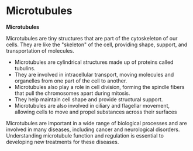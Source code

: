 # Microtubules

**Microtubules**

Microtubules are tiny structures that are part of the cytoskeleton of our cells. They are like the "skeleton" of the cell, providing shape, support, and transportation of molecules.

* Microtubules are cylindrical structures made up of proteins called tubulins.
* They are involved in intracellular transport, moving molecules and organelles from one part of the cell to another.
* Microtubules also play a role in cell division, forming the spindle fibers that pull the chromosomes apart during mitosis.
* They help maintain cell shape and provide structural support.
* Microtubules are also involved in ciliary and flagellar movement, allowing cells to move and propel substances across their surfaces

Microtubules are important in a wide range of biological processes and are involved in many diseases, including cancer and neurological disorders. Understanding microtubule function and regulation is essential to developing new treatments for these diseases.
